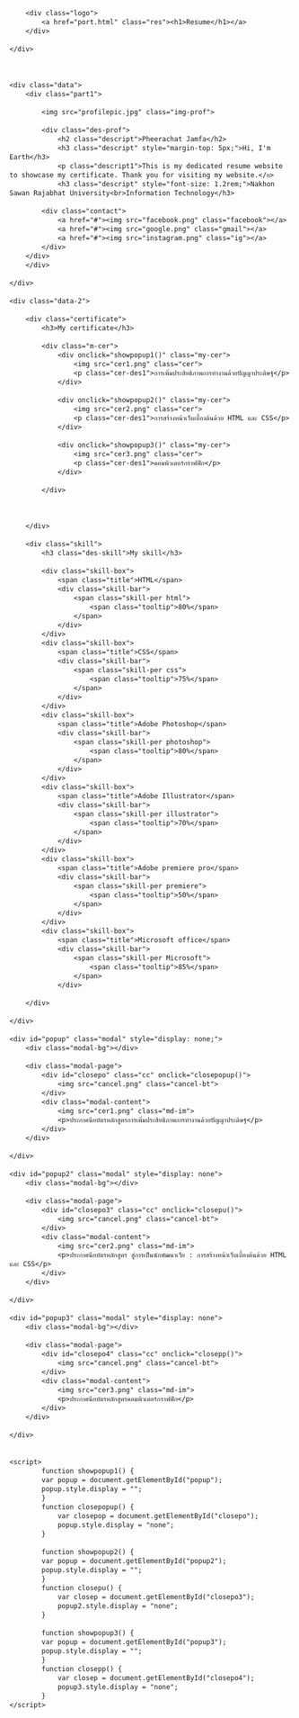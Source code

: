 <!DOCTYPE html>
<html lang="en">
<head>
    <meta charset="UTF-8">
    <meta http-equiv="X-UA-Compatible" content="IE=edge">
    <meta name="viewport" content="width=device-width, initial-scale=1.0">
    <title>Document</title>
    <link rel="preconnect" href="https://fonts.googleapis.com">
    <link rel="preconnect" href="https://fonts.gstatic.com" crossorigin>
    <link href="https://fonts.googleapis.com/css2?family=Kanit:wght@300&display=swap" rel="stylesheet">
    <link rel="stylesheet" href="style.css">
    <link rel="stylesheet" href="script.js">

</head>
<body>
    <div class="navbar">

        <div class="logo">
            <a href="port.html" class="res"><h1>Resume</h1></a>
        </div>

    </div>

    

    <div class="data">
        <div class="part1">
            
            <img src="profilepic.jpg" class="img-prof">

            <div class="des-prof">
                <h2 class="descript">Pheerachat Jamfa</h2>
                <h3 class="descript" style="margin-top: 5px;">Hi, I'm Earth</h3>
                <p class="descript1">This is my dedicated resume website to showcase my certificate. Thank you for visiting my website.</ย>
                <h3 class="descript" style="font-size: 1.2rem;">Nakhon Sawan Rajabhat University<br>Information Technology</h3>

            <div class="contact">
                <a href="#"><img src="facebook.png" class="facebook"></a>
                <a href="#"><img src="google.png" class="gmail"></a>
                <a href="#"><img src="instagram.png" class="ig"></a>
            </div>
        </div>
        </div>
            
    </div>

    <div class="data-2">

        <div class="certificate">
            <h3>My certificate</h3>

            <div class="m-cer">
                <div onclick="showpopup1()" class="my-cer">
                    <img src="cer1.png" class="cer">
                    <p class="cer-des1">การเพิ่มประสิทธิภาพการทำงานด้วยปัญญาประดิษฐ์</p>
                </div>

                <div onclick="showpopup2()" class="my-cer">
                    <img src="cer2.png" class="cer">
                    <p class="cer-des1">การสร้างหน้าเว็บเบื้องต้นด้วย HTML และ CSS</p>
                </div>

                <div onclick="showpopup3()" class="my-cer">
                    <img src="cer3.png" class="cer">
                    <p class="cer-des1">คอมพิวเตอร์กราฟฟิก</p>
                </div>
                
            </div>



        </div>

        <div class="skill">
            <h3 class="des-skill">My skill</h3>

            <div class="skill-box">
                <span class="title">HTML</span>
                <div class="skill-bar">
                    <span class="skill-per html">
                        <span class="tooltip">80%</span>
                    </span>
                </div>
            </div>
            <div class="skill-box">
                <span class="title">CSS</span>
                <div class="skill-bar">
                    <span class="skill-per css">
                        <span class="tooltip">75%</span>
                    </span>
                </div>
            </div>
            <div class="skill-box">
                <span class="title">Adobe Photoshop</span>
                <div class="skill-bar">
                    <span class="skill-per photoshop">
                        <span class="tooltip">80%</span>
                    </span>
                </div>
            </div>
            <div class="skill-box">
                <span class="title">Adobe Illustrator</span>
                <div class="skill-bar">
                    <span class="skill-per illustrator">
                        <span class="tooltip">70%</span>
                    </span>
                </div>
            </div>
            <div class="skill-box">
                <span class="title">Adobe premiere pro</span>
                <div class="skill-bar">
                    <span class="skill-per premiere">
                        <span class="tooltip">50%</span>
                    </span>
                </div>
            </div>
            <div class="skill-box">
                <span class="title">Microsoft office</span>
                <div class="skill-bar">
                    <span class="skill-per Microsoft">
                        <span class="tooltip">85%</span>
                    </span>
                </div>

        </div>

    </div>

    <div id="popup" class="modal" style="display: none;">
        <div class="modal-bg"></div>

        <div class="modal-page">
            <div id="closepo" class="cc" onclick="closepopup()">
                <img src="cancel.png" class="cancel-bt">
            </div>
            <div class="modal-content">
                <img src="cer1.png" class="md-im">
                <p>ประกาศนียบัตรหลักสูตรการเพิ่มประสิทธิภาพการทำงานด้วยปัญญาประดิษฐ์</p>
            </div>
        </div>

    </div>

    <div id="popup2" class="modal" style="display: none">
        <div class="modal-bg"></div>

        <div class="modal-page">
            <div id="closepo3" class="cc" onclick="closepu()">
                <img src="cancel.png" class="cancel-bt">
            </div>
            <div class="modal-content">
                <img src="cer2.png" class="md-im">
                <p>ประกาศนียบัตรหลักสูตร สู่การเป็นนักพัฒนาเว็ย : การสร้างหน้าเว็บเบื้องต้นด้วย HTML และ CSS</p>
            </div>
        </div>

    </div>

    <div id="popup3" class="modal" style="display: none">
        <div class="modal-bg"></div>

        <div class="modal-page">
            <div id="closepo4" class="cc" onclick="closepp()">
                <img src="cancel.png" class="cancel-bt">
            </div>
            <div class="modal-content">
                <img src="cer3.png" class="md-im">
                <p>ประกาศนียบัตรหลักสูตรคอมพิวเตอร์กราฟฟิก</p>
            </div>
        </div>

    </div>


    <script>
            function showpopup1() {
            var popup = document.getElementById("popup");
            popup.style.display = "";
            }
            function closepopup() {
                var closepop = document.getElementById("closepo");
                popup.style.display = "none";
            }

            function showpopup2() {
            var popup = document.getElementById("popup2");
            popup.style.display = "";
            }
            function closepu() {
                var closep = document.getElementById("closepo3");
                popup2.style.display = "none";
            }

            function showpopup3() {
            var popup = document.getElementById("popup3");
            popup.style.display = "";
            }
            function closepp() {
                var closep = document.getElementById("closepo4");
                popup3.style.display = "none";
            }
    </script>

    

</body>
</html>
